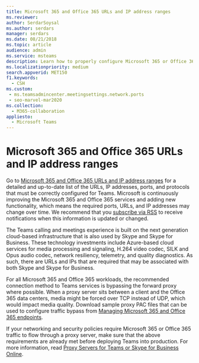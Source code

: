 ```yaml
---
title: Microsoft 365 and Office 365 URLs and IP address ranges
ms.reviewer: 
author: SerdarSoysal
ms.author: serdars
manager: serdars
ms.date: 08/21/2018
ms.topic: article
audience: admin
ms.service: msteams
description: Learn how to properly configure Microsoft 365 or Office 365 URLs and IP address ranges and bypass the forward proxy when possible for connections with Microsoft Teams service.
ms.localizationpriority: medium
search.appverid: MET150
f1.keywords:
  - CSH
ms.custom: 
 - ms.teamsadmincenter.meetingsettings.network.ports
 - seo-marvel-mar2020
ms.collection: 
  - M365-collaboration
appliesto: 
  - Microsoft Teams
---
```


# Microsoft 365 and Office 365 URLs and IP address ranges

Go to [Microsoft 365 and Office 365 URLs and IP address ranges](/office365/enterprise/urls-and-ip-address-ranges#skype-for-business-online-and-microsoft-teams) for a detailed and up-to-date list of the URLs, IP addresses, ports, and protocols that must be correctly configured for Teams. Microsoft is continuously improving the Microsoft 365 and Office 365 services and adding new functionality, which means the required ports, URLs, and IP addresses may change over time. We recommend that you [subscribe via RSS](/office365/enterprise/urls-and-ip-address-ranges#skype-for-business-online-and-microsoft-teams) to receive notifications when this information is updated or changed.

The Teams calling and meetings experience is built on the next generation cloud-based infrastructure that is also used by Skype and Skype for Business. These technology investments include Azure-based cloud services for media processing and signaling, H.264 video codec, SILK and Opus audio codec, network resiliency, telemetry, and quality diagnostics. As such, there are URLs and IPs that are required that may be associated with both Skype and Skype for Business.

For all Microsoft 365 and Office 365 workloads, the recommended connection method to Teams services is bypassing the forward proxy where possible. When a proxy server sits between a client and the Office 365 data centers, media might be forced over TCP instead of UDP, which would impact media quality. Download sample proxy PAC files that can be used to configure traffic bypass from [Managing Microsoft 365 and Office 365 endpoints](/office365/enterprise/managing-office-365-endpoints).

If your networking and security policies require Microsoft 365 or Office 365 traffic to flow through a proxy server, make sure that the above requirements are already met before deploying Teams into production. For more information, read [Proxy Servers for Teams or Skype for Business Online](proxy-servers-for-skype-for-business-online.md).